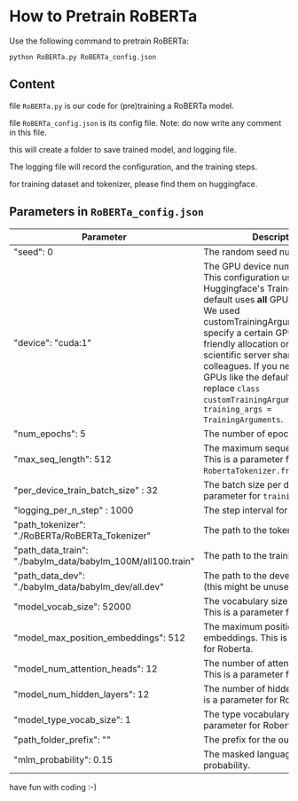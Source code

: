 # How to Pretrain RoBERTa

Use the following command to pretrain RoBERTa:

```shell
python RoBERTa.py RoBERTa_config.json
```

## Content

file `RoBERTa.py` is our code for (pre)training a RoBERTa model. 

file `RoBERTa_config.json` is its config file. Note: do now write any comment in this file. 

this will create a folder to save trained model, and logging file.

The logging file will record the configuration, and the training steps.

for training dataset and tokenizer, please find them on huggingface.

## Parameters in `RoBERTa_config.json` 

| Parameter                       | Description                                           |
| ------------------------------- | ----------------------------------------------------- |
| "seed": 0                       | The random seed number. |
| "device": "cuda:1"              | The GPU device number. Note: This configuration uses Huggingface's Trainer, which by default uses **all** GPUs for training. We used customTrainingArguments to specify a certain GPU, for a friendly allocation on a public scientific server shared with colleagues. If you need to use all GPUs like the default setting, replace `class customTrainingArguments` with `training_args = TrainingArguments`. |
| "num_epochs": 5                 | The number of epochs for training. |
| "max_seq_length": 512           | The maximum sequence length. This is a parameter for `RobertaTokenizer.from_pretrained`. |
| "per_device_train_batch_size" : 32 | The batch size per device. This is a parameter for `training_args`. |
| "logging_per_n_step" : 1000     | The step interval for logging. |
| "path_tokenizer": "./RoBERTa/RoBERTa_Tokenizer" | The path to the tokenizer. |
| "path_data_train": "./babylm_data/babylm_100M/all100.train" | The path to the training data. |
| "path_data_dev": "./babylm_data/babylm_dev/all.dev" | The path to the development data (this might be unused). |
| "model_vocab_size": 52000       | The vocabulary size for the model. This is a parameter for Roberta. |
| "model_max_position_embeddings": 512 | The maximum position embeddings. This is a parameter for Roberta. |
| "model_num_attention_heads": 12 | The number of attention heads. This is a parameter for Roberta. |
| "model_num_hidden_layers": 12   | The number of hidden layers. This is a parameter for Roberta. |
| "model_type_vocab_size": 1      | The type vocabulary size. This is a parameter for Roberta. |
| "path_folder_prefix": ""        | The prefix for the output folder. |
| "mlm_probability": 0.15         | The masked language model probability. |

have fun with coding :-)
